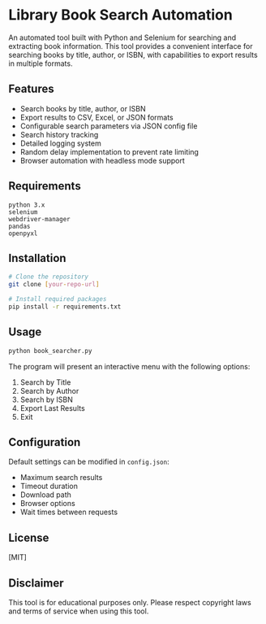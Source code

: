 # Library Book Search Automation

An automated tool built with Python and Selenium for searching and extracting book information. This tool provides a convenient interface for searching books by title, author, or ISBN, with capabilities to export results in multiple formats.

## Features

- Search books by title, author, or ISBN
- Export results to CSV, Excel, or JSON formats
- Configurable search parameters via JSON config file
- Search history tracking
- Detailed logging system
- Random delay implementation to prevent rate limiting
- Browser automation with headless mode support

## Requirements

```
python 3.x
selenium
webdriver-manager
pandas
openpyxl
```

## Installation

```bash
# Clone the repository
git clone [your-repo-url]

# Install required packages
pip install -r requirements.txt
```

## Usage

```bash
python book_searcher.py
```

The program will present an interactive menu with the following options:
1. Search by Title
2. Search by Author
3. Search by ISBN
4. Export Last Results
5. Exit

## Configuration

Default settings can be modified in `config.json`:
- Maximum search results
- Timeout duration
- Download path
- Browser options
- Wait times between requests

## License

[MIT]

## Disclaimer

This tool is for educational purposes only. Please respect copyright laws and terms of service when using this tool.
